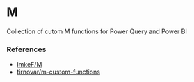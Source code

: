 # M
Collection of cutom M functions for Power Query and Power BI


### References

- [ImkeF/M](https://github.com/ImkeF/M)
- [tirnovar/m-custom-functions](https://github.com/tirnovar/m-custom-functions)
